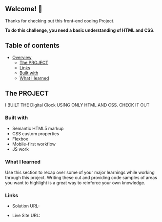 ## Welcome! 👋

Thanks for checking out this front-end coding Project.

**To do this challenge, you need a basic understanding of HTML and CSS.**

## Table of contents

- [Overview](#overview)
  - [The PROJECT](#the-challenge)
  - [Links](#links)
  - [Built with](#built-with)
  - [What I learned](#what-i-learned)

## The PROJECT 
  I BUILT THE Digital Clock USING ONLY HTML AND CSS.
  CHECK IT OUT 

### Built with

- Semantic HTML5 markup
- CSS custom properties
- Flexbox
- Mobile-first workflow
- JS work

### What I learned

Use this section to recap over some of your major learnings while working through this project. Writing these out and providing code samples of areas you want to highlight is a great way to reinforce your own knowledge.

### Links

- Solution URL: 

- Live Site URL: 